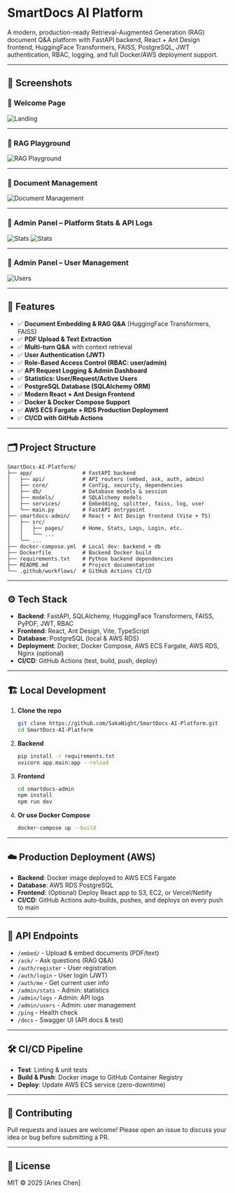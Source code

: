 # SmartDocs AI Platform

A modern, production-ready Retrieval-Augmented Generation (RAG) document Q&A platform with FastAPI backend, React + Ant Design frontend, HuggingFace Transformers, FAISS, PostgreSQL, JWT authentication, RBAC, logging, and full Docker/AWS deployment support.

---

## 📸 Screenshots

### 🔹 Welcome Page
![Landing](screenshots/landing.jpg)

---

### 🔹 RAG Playground
![RAG Playground](screenshots/playground.jpg)

---

### 🔹 Document Management
![Document Management](screenshots/doc-management.jpg)

---

### 🔹 Admin Panel – Platform Stats & API Logs
![Stats](screenshots/stats.jpg)
![Stats](screenshots/api-log.jpg)

---

### 🔹 Admin Panel – User Management
![Users](screenshots/user-management.jpg)

---

## 🚀 Features

- ✅ **Document Embedding & RAG Q&A** (HuggingFace Transformers, FAISS)
- ✅ **PDF Upload & Text Extraction**
- ✅ **Multi-turn Q&A** with context retrieval
- ✅ **User Authentication (JWT)**
- ✅ **Role-Based Access Control (RBAC: user/admin)**
- ✅ **API Request Logging & Admin Dashboard**
- ✅ **Statistics: User/Request/Active Users**
- ✅ **PostgreSQL Database (SQLAlchemy ORM)**
- ✅ **Modern React + Ant Design Frontend**
- ✅ **Docker & Docker Compose Support**
- ✅ **AWS ECS Fargate + RDS Production Deployment**
- ✅ **CI/CD with GitHub Actions**

---

## 🗂️ Project Structure

```
SmartDocs-AI-Platform/
├── app/                # FastAPI backend
│   ├── api/            # API routers (embed, ask, auth, admin)
│   ├── core/           # Config, security, dependencies
│   ├── db/             # Database models & session
│   ├── models/         # SQLAlchemy models
│   ├── services/       # Embedding, splitter, faiss, log, user
│   └── main.py         # FastAPI entrypoint
├── smartdocs-admin/    # React + Ant Design frontend (Vite + TS)
│   ├── src/
│   │   ├── pages/      # Home, Stats, Logs, Login, etc.
│   │   └── ...
│   └── ...
├── docker-compose.yml  # Local dev: backend + db
├── Dockerfile          # Backend Docker build
├── requirements.txt    # Python backend dependencies
├── README.md           # Project documentation
└── .github/workflows/  # GitHub Actions CI/CD
```

---

## ⚙️ Tech Stack

- **Backend**: FastAPI, SQLAlchemy, HuggingFace Transformers, FAISS, PyPDF, JWT, RBAC
- **Frontend**: React, Ant Design, Vite, TypeScript
- **Database**: PostgreSQL (local & AWS RDS)
- **Deployment**: Docker, Docker Compose, AWS ECS Fargate, AWS RDS, Nginx (optional)
- **CI/CD**: GitHub Actions (test, build, push, deploy)

---

## 🏗️ Local Development

1. **Clone the repo**
   ```bash
   git clone https://github.com/SakaNight/SmartDocs-AI-Platform.git
   cd SmartDocs-AI-Platform
   ```
2. **Backend**
   ```bash
   pip install -r requirements.txt
   uvicorn app.main:app --reload
   ```
3. **Frontend**
   ```bash
   cd smartdocs-admin
   npm install
   npm run dev
   ```
4. **Or use Docker Compose**
   ```bash
   docker-compose up --build
   ```

---

## ☁️ Production Deployment (AWS)

- **Backend**: Docker image deployed to AWS ECS Fargate
- **Database**: AWS RDS PostgreSQL
- **Frontend**: (Optional) Deploy React app to S3, EC2, or Vercel/Netlify
- **CI/CD**: GitHub Actions auto-builds, pushes, and deploys on every push to main

---

## 🔗 API Endpoints

- `/embed/`   - Upload & embed documents (PDF/text)
- `/ask/`     - Ask questions (RAG Q&A)
- `/auth/register` - User registration
- `/auth/login`    - User login (JWT)
- `/auth/me`       - Get current user info
- `/admin/stats`   - Admin: statistics
- `/admin/logs`    - Admin: API logs
- `/admin/users`   - Admin: user management
- `/ping`          - Health check
- `/docs`          - Swagger UI (API docs & test)

---

## 🛠️ CI/CD Pipeline

- **Test**: Linting & unit tests
- **Build & Push**: Docker image to GitHub Container Registry
- **Deploy**: Update AWS ECS service (zero-downtime)

---

## 🤝 Contributing

Pull requests and issues are welcome! Please open an issue to discuss your idea or bug before submitting a PR.

---

## 📄 License

MIT © 2025 [Aries Chen]

